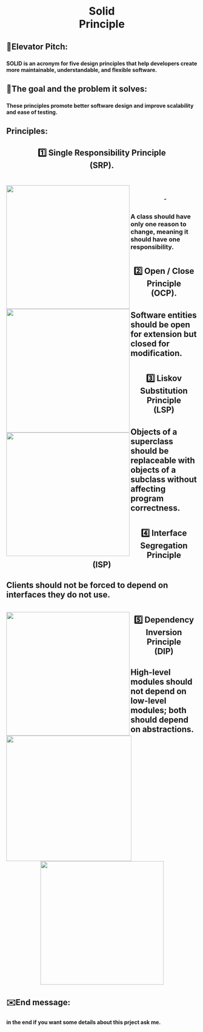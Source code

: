 <h1 align="center">Solid <br>Principle</h1>

###

<h2 align="left">👀Elevator Pitch:</h2>

###

<h4 align="left">SOLID is an acronym for five design principles that help developers create more maintainable, understandable, and flexible software.</h4>

###

<h2 align="left">🎯The goal and the problem it solves:</h2>

###

<h4 align="left">These principles promote better software design and improve scalability and ease of testing.</h4>

###

<h2 align="left">Principles:</h2>

###

<h2 align="center">1️⃣ Single Responsibility Principle <br>(SRP).</h2>

###

<br clear="both">

<img align="left" height="325" src="https://i.postimg.cc/nhN2mbKg/Example-About-SRP.png"  />

###

<h5 align="center">ِِِ‎‎</h5>

###

<h4 align="center"></h4>

###

<h6 align="center"></h6>

###

<h3 align="center"></h3>

###

<h3 align="left">A class should have only one reason to change, meaning it should have one responsibility.</h3>

###

<h6 align="center"></h6>

###

<h6 align="center"></h6>

###

<h6 align="center"></h6>

###

<h6 align="center"></h6>

###

<h6 align="center"></h6>

###

<h1 align="center"></h1>

###

<h6 align="center"></h6>

###

<h2 align="center">2️⃣ Open / Close Principle <br>(OCP).</h2>

###

<img align="left" height="325" src="https://i.postimg.cc/ZKd2DcfG/Example-About-OCP.png"  />

###

<h6 align="right"></h6>

###

<h6 align="right"></h6>

###

<h6 align="right"></h6>

###

<h2 align="left">Software entities should be open for extension but closed for modification.</h2>

###

<h6 align="right"></h6>

###

<h6 align="right"></h6>

###

<h6 align="right"></h6>

###

<h6 align="right"></h6>

###

<h6 align="right"></h6>

###

<h6 align="right"></h6>

###

<h1 align="right"></h1>

###

<h2 align="center">3️⃣ Liskov Substitution Principle <br>(LSP)</h2>

###

<img align="left" height="325" src="https://i.postimg.cc/gkty8Fqd/Example-About-LSP.png"  />

###

<h6 align="left"></h6>

###

<h6 align="left"></h6>

###

<h6 align="left"></h6>

###

<h2 align="left">Objects of a superclass should be replaceable with objects of a subclass without affecting program correctness.</h2>

###

<h6 align="left"></h6>

###

<h6 align="left"></h6>

###

<h6 align="left"></h6>

###

<h6 align="left"></h6>

###

<h6 align="left"></h6>

###

<h6 align="left"></h6>

###

<h1 align="left"></h1>

###

<h6 align="left"></h6>

###

<h2 align="center">4️⃣ Interface Segregation Principle <br>(ISP)</h2>

###

<h2 align="left">Clients should not be forced to depend on interfaces they do not use.</h2>

###

<h6 align="left"></h6>

###

<img align="left" height="325" src="https://i.postimg.cc/sD6hNkXX/Example-About-ISP-2.png"  />

###

<img align="left" height="330" src="https://i.postimg.cc/kXt1Jvb7/Example-About-ISP-1.png"  />

###

<h6 align="left"></h6>

###

<h6 align="left"></h6>

###

<h6 align="left"></h6>

###

<h6 align="left"></h6>

###

<h6 align="left"></h6>

###

<h6 align="left"></h6>

###

<h6 align="left"></h6>

###

<h6 align="left"></h6>

###

<h6 align="left"></h6>

###

<h6 align="left"></h6>

###

<h6 align="left"></h6>

###

<h6 align="left"></h6>

###

<h1 align="left"></h1>

###

<h6 align="left"></h6>

###

<h2 align="center">5️⃣ Dependency Inversion Principle <br>(DIP)</h2>

###

<h2 align="left">High-level modules should not depend on low-level modules; both should depend on abstractions.</h2>

###

<div align="center">
  <img height="325" src="https://i.postimg.cc/rw5twKjd/Example-About-DIP.png"  />
</div>

###

<h6 align="left"></h6>

###

<h6 align="left"></h6>

###

<h2 align="left">✉️End message:</h2>

###

<h4 align="left">in the end if you want some details about this prject ask me.</h4>

###

